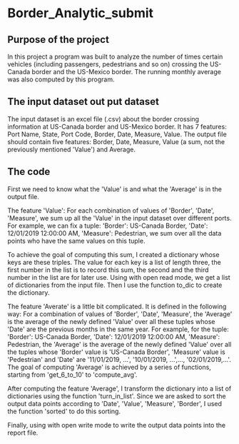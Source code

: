 # Border_Analytic_submit

## Purpose of the project

In this project a program was built to analyze the number of times certain vehicles (including passengers, pedestrians and so on) crossing the US-Canada border and the US-Mexico border. The running monthly average was also computed by this program. 

## The input dataset out put dataset

The input dataset is an excel file (.csv) about the border crossing information at US-Canada border and US-Mexico border. It has 7 features: Port Name, State, Port Code, Border, Date, Measure, Value. The output file should contain five features: Border, Date, Measure, Value (a sum, not the previously mentioned 'Value') and Average. 

## The code

First we need to know what the 'Value' is and what the 'Average' is in the output file.

The feature 'Value': For each combination of values of 'Border', 'Date', 'Measure', we sum up all the 'Value' in the input dataset over different ports. For example, we can fix a tuple: 'Border': US-Canada Border, 'Date': 12/01/2019 12:00:00 AM, 'Measure': Pedestrian, we sum over all the data points who have the same values on this tuple. 

To achieve the goal of computing this sum, I created a dictionary whose keys are these triples. The value for each key is a list of length three, the first number in the list is to record this sum, the second and the third number in the list are for later use. Using with open read mode, we get a list of dictionaries from the input file. Then I use the function to_dic to create the dictionary. 

The feature 'Averate' is a little bit complicated. It is defined in the following way: For a combination of values of 'Border', 'Date', 'Measure', the 'Average' is the average of the newly defined 'Value' over all these tuples whose 'Date' are the previous months in the same year. For example, for the tuple: 'Border': US-Canada Border, 'Date': 12/01/2019 12:00:00 AM, 'Measure': Pedestrian, the 'Average' is the average of the newly defined 'Value' over all the tuples whose 'Border' value is 'US-Canada Border', 'Measure' value is 'Pedestrian' and 'Date' are '11/01/2019, ...', '10/01/2019, ...',..., '02/01/2019,...'. The goal of computing 'Average' is achieved by a series of functions, starting from 'get_6_to_10' to 'compute_avg'. 

After computing the feature 'Average', I transform the dictionary into a list of dictionaries using the function 'turn_in_list'. Since we are asked to sort the output data points according to 'Date', 'Value', 'Measure', 'Border', I used the function 'sorted' to do this sorting. 

Finally, using with open write mode to write the output data points into the report file.
